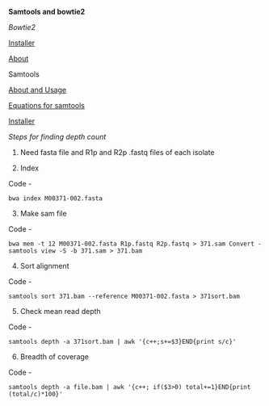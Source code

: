**Samtools and bowtie2**

*Bowtie2* 

[Installer](https://www.metagenomics.wiki/tools/bowtie2/install)

[About](https://www.metagenomics.wiki/tools/bowtie2) 

Samtools

[About and Usage](http://www.htslib.org/doc/samtools-coverage.html)
 
[Equations for samtools](https://sarahpenir.github.io/bioinformatics/awk/calculating-mapping-stats-from-a-bam-file-using-samtools-and-awk/) 

[Installer](https://www.youtube.com/watch?v=Y7zMbpSRvCk) 



*Steps for finding depth count*

1. Need fasta file and R1p and R2p .fastq files of each isolate

2. Index 

Code -

`bwa index M00371-002.fasta`  

3. Make sam file

Code -

`bwa mem -t 12 M00371-002.fasta R1p.fastq R2p.fastq > 371.sam
Convert - samtools view -S -b 371.sam > 371.bam`

4. Sort alignment 

Code - 

`samtools sort 371.bam --reference M00371-002.fasta > 371sort.bam`

5. Check mean read depth 

Code -

`samtools depth -a 371sort.bam | awk '{c++;s+=$3}END{print s/c}'`

6. Breadth of coverage 

Code - 

`samtools depth -a file.bam | awk '{c++; if($3>0) total+=1}END{print (total/c)*100}'`